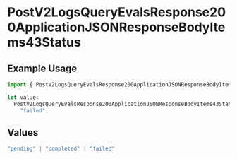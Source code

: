 # PostV2LogsQueryEvalsResponse200ApplicationJSONResponseBodyItems43Status

## Example Usage

```typescript
import { PostV2LogsQueryEvalsResponse200ApplicationJSONResponseBodyItems43Status } from "orq-poc-typescript-multi-env-version/models/operations";

let value:
  PostV2LogsQueryEvalsResponse200ApplicationJSONResponseBodyItems43Status =
    "failed";
```

## Values

```typescript
"pending" | "completed" | "failed"
```